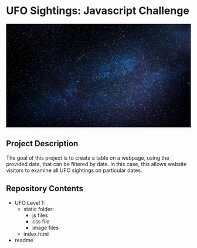 # UFO Sightings: Javascript Challenge

![Image of Space](https://github.com/ruthhinkle/javascript-challenge/blob/main/UFO-level-1/static/images/space.jpg)
## Project Description
The goal of this project is to create a table on a webpage, using the provided data, that can be filtered by date. In this case, this allows website visitors to examine all UFO sightings on particular dates. 

## Repository Contents
* UFO Level 1:
    * static folder:
        * js files
        * css file
        * image files
    * index.html
* readme